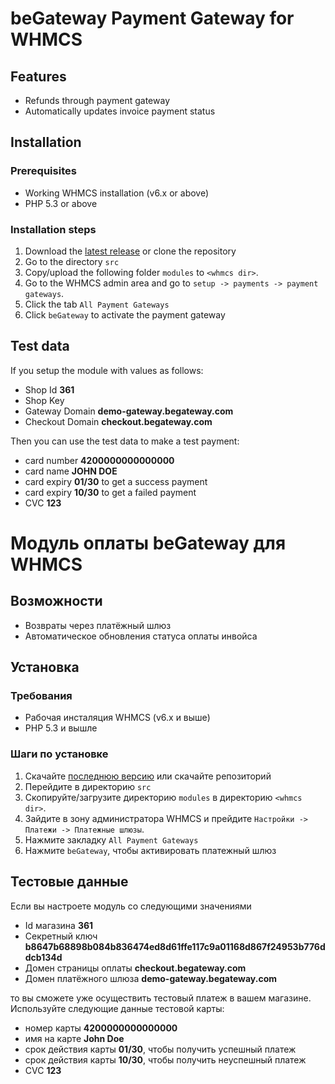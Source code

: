 # beGateway Payment Gateway for WHMCS

## Features

* Refunds through payment gateway
* Automatically updates invoice payment status

## Installation

### Prerequisites

* Working WHMCS installation (v6.x or above)
* PHP 5.3 or above

### Installation steps

1. Download the [latest release](https://github.com/begateway/whmcs-payment-module/releases/latest) or clone the repository
2. Go to the directory `src`
3. Copy/upload the following folder `modules` to `<whmcs dir>`.
4. Go to the WHMCS admin area and go to `setup -> payments -> payment gateways`.
5. Click the tab `All Payment Gateways`
6. Click `beGateway` to activate the payment gateway

## Test data

If you setup the module with values as follows:

  * Shop Id __361__
  * Shop Key
  * Gateway Domain __demo-gateway.begateway.com__
  * Checkout Domain __checkout.begateway.com__

Then you can use the test data to make a test payment:

* card number __4200000000000000__
* card name __JOHN DOE__
* card expiry __01/30__ to get a success payment
* card expiry __10/30__ to get a failed payment
* CVC __123__

# Модуль оплаты beGateway для WHMCS

## Возможности

* Возвраты через платёжный шлюз
* Автоматическое обновления статуса оплаты инвойса

## Установка

### Требования

* Рабочая инсталяция WHMCS (v6.x и выше)
* PHP 5.3 и вышле

### Шаги по установке

1. Скачайте [последнюю версию](https://github.com/begateway/whmcs-payment-module/releases/latest) или скачайте репозиторий
2. Перейдите в директорию `src`
3. Скопируйте/загрузите директорию `modules` в директорию `<whmcs dir>`.
4. Зайдите в зону администратора WHMCS и прейдите `Настройки -> Платежи -> Платежные шлюзы`.
5. Нажмите закладку `All Payment Gateways`
6. Нажмите `beGateway`, чтобы активировать платежный шлюз

## Тестовые данные

Если вы настроете модуль со следующими значениями

  * Id магазина __361__
  * Секретный ключ  __b8647b68898b084b836474ed8d61ffe117c9a01168d867f24953b776ddcb134d__
  * Домен страницы оплаты __checkout.begateway.com__
  * Домен платёжного шлюза __demo-gateway.begateway.com__

то вы сможете уже
осуществить тестовый платеж в вашем магазине. Используйте следующие
данные тестовой карты:

  * номер карты __4200000000000000__
  * имя на карте __John Doe__
  * срок действия карты __01/30__, чтобы получить успешный платеж
  * срок действия карты __10/30__, чтобы получить неуспешный платеж
  * CVC __123__
